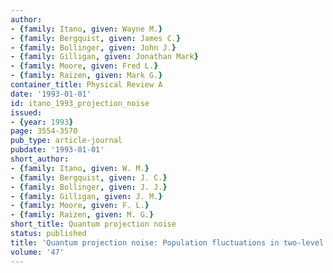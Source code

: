 ```yaml
---
author:
- {family: Itano, given: Wayne M.}
- {family: Bergquist, given: James C.}
- {family: Bollinger, given: John J.}
- {family: Gilligan, given: Jonathan Mark}
- {family: Moore, given: Fred L.}
- {family: Raizen, given: Mark G.}
container_title: Physical Review A
date: '1993-01-01'
id: itano_1993_projection_noise
issued:
- {year: 1993}
page: 3554-3570
pub_type: article-journal
pubdate: '1993-01-01'
short_author:
- {family: Itano, given: W. M.}
- {family: Bergquist, given: J. C.}
- {family: Bollinger, given: J. J.}
- {family: Gilligan, given: J. M.}
- {family: Moore, given: F. L.}
- {family: Raizen, given: M. G.}
short_title: Quantum projection noise
status: published
title: 'Quantum projection noise: Population fluctuations in two-level systems'
volume: '47'
---
```

